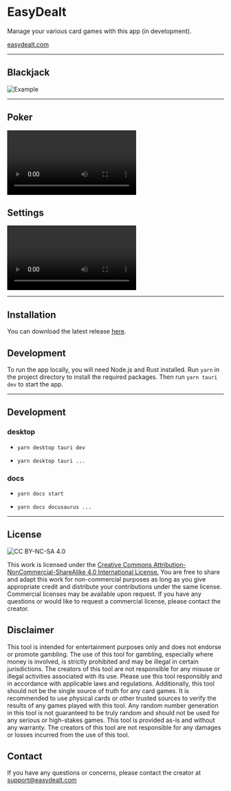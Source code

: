 # EasyDealt

Manage your various card games with this app (in development).

[easydealt.com](https://easydealt.com)

---

## Blackjack

![Example](./resources/example.gif)

---

## Poker

<video src="./resources/poker.mp4" controls></video>

## Settings

<video src="./resources/settings.mp4" controls></video>

---

## Installation

You can download the latest release [here](https://github.com/anqueue/EasyDealt/releases).

## Development

To run the app locally, you will need Node.js and Rust installed. Run `yarn` in the project
directory to install the required packages. Then run `yarn tauri dev` to start the app.

---

## Development

### desktop

- `yarn desktop tauri dev`

- `yarn desktop tauri ...`

### docs

- `yarn docs start`

- `yarn docs docusaurus ...`

---

## License

![CC BY-NC-SA 4.0](https://img.shields.io/badge/License-CC%20BY--NC--SA%204.0-lightgrey.svg)

This work is licensed under the
<a href="https://github.com/anqueue/EasyDealt/tree/main/LICENSE" target="_blank">Creative Commons
Attribution-NonCommercial-ShareAlike 4.0 International License.</a> You are free to share and adapt
this work for non-commercial purposes as long as you give appropriate credit and distribute your
contributions under the same license. Commercial licenses may be available upon request. If you have
any questions or would like to request a commercial license, please contact the creator.

## Disclaimer

This tool is intended for entertainment purposes only and does not endorse or promote gambling. The
use of this tool for gambling, especially where money is involved, is strictly prohibited and may be
illegal in certain jurisdictions. The creators of this tool are not responsible for any misuse or
illegal activities associated with its use. Please use this tool responsibly and in accordance with
applicable laws and regulations. Additionally, this tool should not be the single source of truth
for any card games. It is recommended to use physical cards or other trusted sources to verify the
results of any games played with this tool. Any random number generation in this tool is not
guaranteed to be truly random and should not be used for any serious or high-stakes games. This tool
is provided as-is and without any warranty. The creators of this tool are not responsible for any
damages or losses incurred from the use of this tool.

## Contact

If you have any questions or concerns, please contact the creator at
<a href="mailto:support@easydealt.com">support@easydealt.com</a>
